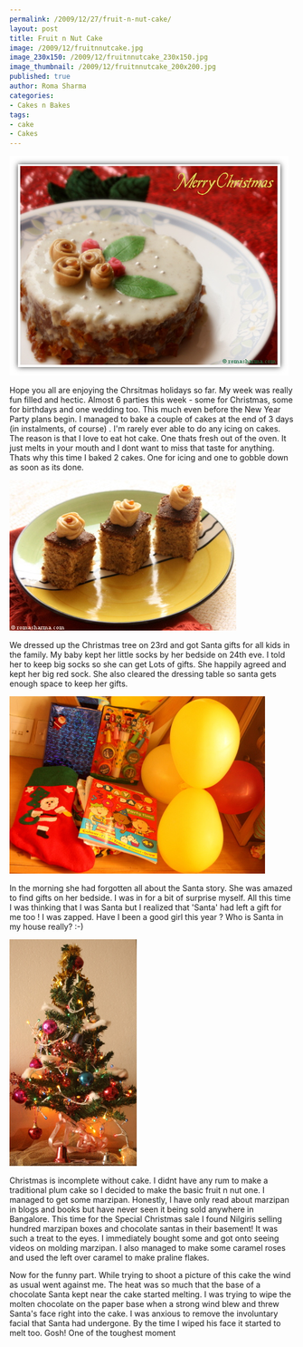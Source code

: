 ```yaml
--- 
permalink: /2009/12/27/fruit-n-nut-cake/
layout: post
title: Fruit n Nut Cake
image: /2009/12/fruitnnutcake.jpg
image_230x150: /2009/12/fruitnnutcake_230x150.jpg
image_thumbnail: /2009/12/fruitnnutcake_200x200.jpg
published: true
author: Roma Sharma
categories: 
- Cakes n Bakes
tags:
- cake
- Cakes
---
```

<img class="alignnone size-full wp-image-2148" title="FruitNnutCake" src="/2009/12/fruitnnutcake.jpg" alt="FruitNnutCake" width="494" height="388" />

Hope you all are enjoying the Chrsitmas holidays so far. My week was really fun filled and hectic. Almost 6 parties this week - some for Christmas, some for birthdays and one wedding too. This much even before the New Year Party plans begin. I managed to bake a couple of cakes at the end of 3 days (in instalments, of course) . I'm rarely ever able to do any icing on cakes. The reason is that I love to eat hot cake. One thats fresh out of the oven. It just melts in your mouth and I dont want to miss that taste for anything. Thats why this time I baked 2 cakes. One for icing and one to gobble down as soon as its done.<!--more-->

<img class="alignnone size-full wp-image-2150" title="Fruit n Nut pastries" src="/2009/12/fruit-n-nut-pastries.jpg" alt="Fruit n Nut pastries" width="401" height="266" />

We dressed up the Christmas tree on 23rd and got Santa gifts for all kids in the family. My baby kept her little socks by her bedside on 24th eve. I told her to keep big socks so she can get Lots of gifts. She happily agreed and kept her big red sock. She also cleared the dressing table so santa gets enough space to keep her gifts.

<div class='post-image'><img class="size-full wp-image-2151" title="santas_gifts" src="/2009/12/santas_gifts.jpg" alt="Santa left presents for the baby" width="452" height="313" /></div>

In the morning she had forgotten all about the Santa story. She was amazed to find gifts on her bedside. I was in for a bit of surprise myself. All this time I was thinking that I was Santa but I realized that 'Santa' had left a gift for me too ! I was zapped. Have I been a good girl this year ? Who is Santa in my house really? :-)

<div class='post-image'><img class="size-full wp-image-2152" title="christmas_tree" src="/2009/12/christmas_tree.jpg" alt="Our Little Christmas Tree" width="225" height="400" /></div>

Christmas is incomplete without cake. I didnt have any rum to make a traditional plum cake so I decided to make the basic fruit n nut one. I managed to get some marzipan. Honestly, I have only read about marzipan in blogs and books but have never seen it being sold anywhere in Bangalore. This time for the Special Christmas sale I found Nilgiris selling hundred marzipan boxes and chocolate santas in their basement! It was such a treat to the eyes. I immediately bought some and got onto seeing videos on molding marzipan. I also managed to make some caramel roses and used the left over caramel to make praline flakes.

Now for the funny part. While trying to shoot a picture of this cake the wind as usual went against me. The heat was so much that the base of a chocolate Santa kept near the cake started melting. I was trying to wipe the molten chocolate on the paper base when a strong wind blew and threw Santa's face right into the cake. I was anxious to remove the involuntary facial that Santa had undergone. By the time I wiped his face it started to melt too. Gosh! One of the toughest moment
